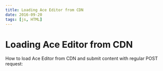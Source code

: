 ```yaml
---
title: Loading Ace Editor from CDN
date: 2016-09-20
tags: [js, HTML]
---
```


# Loading Ace Editor from CDN

How to load Ace Editor from CDN and submit content with regular POST request:

<script async src="//jsfiddle.net/OzzyCzech/ze7L9ma8/embed/js,html,css,result/dark/"></script>